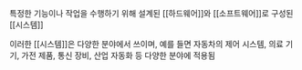 특정한 기능이나 작업을 수행하기 위해 설계된 [[하드웨어]]와 [[소프트웨어]]로 구성된 [[시스템]]

이러한 [[시스템]]은 다양한 분야에서 쓰이며, 예를 들면 자동차의 제어 시스템, 의료 기기, 가전 제품, 통신 장비, 산업 자동화 등 다양한 분야에 적용됨